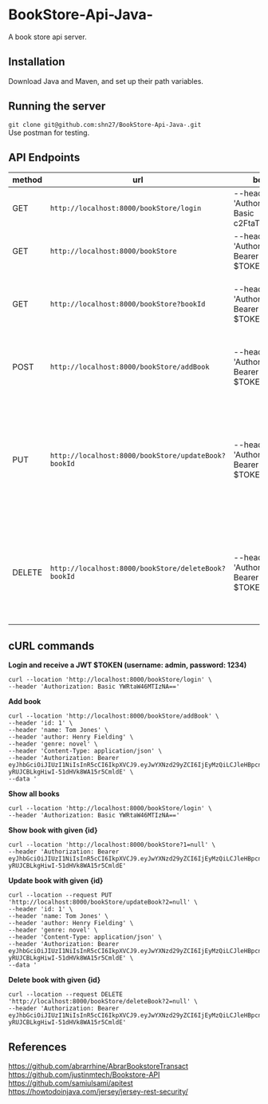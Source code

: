 # BookStore-Api-Java-
A book store api server.

**Installation**
-----------------------------------------------------------------
Download Java and Maven, and set up their path variables.

**Running the server**
-----------------------------------------------------------------
```git clone git@github.com:shn27/BookStore-Api-Java-.git``` </br>
Use postman for testing.


**API Endpoints**
-----------------------------------------------------------------
|method|url|body|action
|-----|----|---|---|
|GET| `http://localhost:8000/bookStore/login` | --header 'Authorization: Basic c2FtaToxMjM0' | returns a JWT token $TOKEN|
|GET| `http://localhost:8000/bookStore` | --header 'Authorization: Bearer $TOKEN' | returns all the books.|
|GET| `http://localhost:8000/bookStore?bookId` | --header 'Authorization: Bearer $TOKEN' | return a single book where Id = bookId.|
|POST| `http://localhost:8000/bookStore/addBook` | --header 'Authorization: Bearer $TOKEN' | Add the book. Return the addded book.|
|PUT| `http://localhost:8000/bookStore/updateBook?bookId` | --header 'Authorization: Bearer $TOKEN' | Update the book the book if bookId is present. Return the updated book.|
|DELETE| `http://localhost:8000/bookStore/deleteBook?bookId` | --header 'Authorization: Bearer $TOKEN' | Delete the book the book if bookId is present. Return void.|

**cURL commands**
-----------------------------------------------------------------
**Login and receive a JWT $TOKEN (username: admin, password: 1234)**
```
curl --location 'http://localhost:8000/bookStore/login' \
--header 'Authorization: Basic YWRtaW46MTIzNA=='
```
**Add book**
```
curl --location 'http://localhost:8000/bookStore/addBook' \
--header 'id: 1' \
--header 'name: Tom Jones' \
--header 'author: Henry Fielding' \
--header 'genre: novel' \
--header 'Content-Type: application/json' \
--header 'Authorization: Bearer eyJhbGciOiJIUzI1NiIsInR5cCI6IkpXVCJ9.eyJwYXNzd29yZCI6IjEyMzQiLCJleHBpcnlfdGltZSI6MTY5OTk1NDM1MywidXNlcm5hbWUiOiJhZG1pbiJ9.WK4GrfQIge-yRUJCBLkgHiwI-51dHVk8WA15r5CmldE' \
--data '
```


**Show all books**
```
curl --location 'http://localhost:8000/bookStore/login' \
--header 'Authorization: Basic YWRtaW46MTIzNA=='
```

**Show book with given {id}**
```
curl --location 'http://localhost:8000/bookStore?1=null' \
--header 'Authorization: Bearer eyJhbGciOiJIUzI1NiIsInR5cCI6IkpXVCJ9.eyJwYXNzd29yZCI6IjEyMzQiLCJleHBpcnlfdGltZSI6MTY5OTk1NDM1MywidXNlcm5hbWUiOiJhZG1pbiJ9.WK4GrfQIge-yRUJCBLkgHiwI-51dHVk8WA15r5CmldE'
```

**Update book with given {id}**
```
curl --location --request PUT 'http://localhost:8000/bookStore/updateBook?2=null' \
--header 'id: 1' \
--header 'name: Tom Jones' \
--header 'author: Henry Fielding' \
--header 'genre: novel' \
--header 'Content-Type: application/json' \
--header 'Authorization: Bearer eyJhbGciOiJIUzI1NiIsInR5cCI6IkpXVCJ9.eyJwYXNzd29yZCI6IjEyMzQiLCJleHBpcnlfdGltZSI6MTY5OTk1NDM1MywidXNlcm5hbWUiOiJhZG1pbiJ9.WK4GrfQIge-yRUJCBLkgHiwI-51dHVk8WA15r5CmldE' \
--data '
```
**Delete book with given {id}**
```
curl --location --request DELETE 'http://localhost:8000/bookStore/deleteBook?2=null' \
--header 'Authorization: Bearer eyJhbGciOiJIUzI1NiIsInR5cCI6IkpXVCJ9.eyJwYXNzd29yZCI6IjEyMzQiLCJleHBpcnlfdGltZSI6MTY5OTk1NDM1MywidXNlcm5hbWUiOiJhZG1pbiJ9.WK4GrfQIge-yRUJCBLkgHiwI-51dHVk8WA15r5CmldE'
```
**References**
-----------------------------------------------------------------
https://github.com/abrarrhine/AbrarBookstoreTransact </br>
https://github.com/justinmtech/Bookstore-API </br>
https://github.com/samiulsami/apitest </br>
https://howtodoinjava.com/jersey/jersey-rest-security/ </br>

